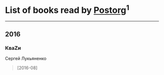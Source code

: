 # List of books read by [Postorg](https://plus.google.com/104152441216655770964)<sup>1</sup>
---

## 2016

### КваZи
Сергей Лукьяненко
> [2016-08] 



